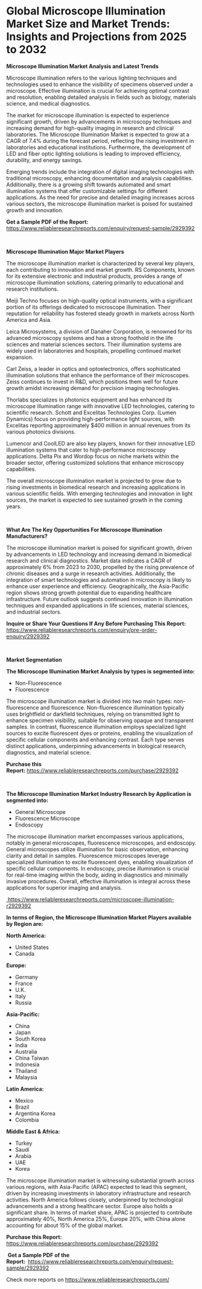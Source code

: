 <p><h1>Global Microscope Illumination Market Size and Market Trends: Insights and Projections from 2025 to 2032</h1></p><p><strong>Microscope Illumination Market Analysis and Latest Trends</strong></p>
<p><p>Microscope illumination refers to the various lighting techniques and technologies used to enhance the visibility of specimens observed under a microscope. Effective illumination is crucial for achieving optimal contrast and resolution, enabling detailed analysis in fields such as biology, materials science, and medical diagnostics. </p><p>The market for microscope illumination is expected to experience significant growth, driven by advancements in microscopy techniques and increasing demand for high-quality imaging in research and clinical laboratories. The Microscope Illumination Market is expected to grow at a CAGR of 7.4% during the forecast period, reflecting the rising investment in laboratories and educational institutions. Furthermore, the development of LED and fiber optic lighting solutions is leading to improved efficiency, durability, and energy savings.</p><p>Emerging trends include the integration of digital imaging technologies with traditional microscopy, enhancing documentation and analysis capabilities. Additionally, there is a growing shift towards automated and smart illumination systems that offer customizable settings for different applications. As the need for precise and detailed imaging increases across various sectors, the microscope illumination market is poised for sustained growth and innovation.</p></p>
<p><strong>Get a Sample PDF of the Report:&nbsp;</strong> <a href="https://www.reliableresearchreports.com/enquiry/request-sample/2929392?utm_campaign=2937&utm_medium=2&utm_source=Github&utm_content=ia&utm_term=12032025&utm_id=microscope-illumination">https://www.reliableresearchreports.com/enquiry/request-sample/2929392</a></p>
<p>&nbsp;</p>
<p><strong>Microscope Illumination Major Market Players</strong></p>
<p><p>The microscope illumination market is characterized by several key players, each contributing to innovation and market growth. RS Components, known for its extensive electronic and industrial products, provides a range of microscope illumination solutions, catering primarily to educational and research institutions.</p><p>Meiji Techno focuses on high-quality optical instruments, with a significant portion of its offerings dedicated to microscope illumination. Their reputation for reliability has fostered steady growth in markets across North America and Asia.</p><p>Leica Microsystems, a division of Danaher Corporation, is renowned for its advanced microscopy systems and has a strong foothold in the life sciences and material sciences sectors. Their illumination systems are widely used in laboratories and hospitals, propelling continued market expansion.</p><p>Carl Zeiss, a leader in optics and optoelectronics, offers sophisticated illumination solutions that enhance the performance of their microscopes. Zeiss continues to invest in R&D, which positions them well for future growth amidst increasing demand for precision imaging technologies.</p><p>Thorlabs specializes in photonics equipment and has enhanced its microscope illumination range with innovative LED technologies, catering to scientific research. Schott and Excelitas Technologies Corp. (Lumen Dynamics) focus on providing high-performance light sources, with Excelitas reporting approximately $400 million in annual revenues from its various photonics divisions.</p><p>Lumencor and CoolLED are also key players, known for their innovative LED illumination systems that cater to high-performance microscopy applications. Delta Pix and Wordop focus on niche markets within the broader sector, offering customized solutions that enhance microscopy capabilities.</p><p>The overall microscope illumination market is projected to grow due to rising investments in biomedical research and increasing applications in various scientific fields. With emerging technologies and innovation in light sources, the market is expected to see sustained growth in the coming years.</p></p>
<p>&nbsp;</p>
<p><strong>What Are The Key Opportunities For Microscope Illumination Manufacturers?</strong></p>
<p><p>The microscope illumination market is poised for significant growth, driven by advancements in LED technology and increasing demand in biomedical research and clinical diagnostics. Market data indicates a CAGR of approximately 6% from 2023 to 2030, propelled by the rising prevalence of chronic diseases and a surge in research activities. Additionally, the integration of smart technologies and automation in microscopy is likely to enhance user experience and efficiency. Geographically, the Asia-Pacific region shows strong growth potential due to expanding healthcare infrastructure. Future outlook suggests continued innovation in illumination techniques and expanded applications in life sciences, material sciences, and industrial sectors.</p></p>
<p><strong>Inquire or Share Your Questions If Any Before Purchasing This Report:</strong> <a href="https://www.reliableresearchreports.com/enquiry/pre-order-enquiry/2929392?utm_campaign=2937&utm_medium=2&utm_source=Github&utm_content=ia&utm_term=12032025&utm_id=microscope-illumination">https://www.reliableresearchreports.com/enquiry/pre-order-enquiry/2929392</a></p>
<p>&nbsp;</p>
<p><strong>Market Segmentation</strong></p>
<p><strong>The Microscope Illumination Market Analysis by types is segmented into:</strong></p>
<p><ul><li>Non-Fluorescence</li><li>Fluorescence</li></ul></p>
<p><p>The microscope illumination market is divided into two main types: non-fluorescence and fluorescence. Non-fluorescence illumination typically uses brightfield or darkfield techniques, relying on transmitted light to enhance specimen visibility, suitable for observing opaque and transparent samples. In contrast, fluorescence illumination employs specialized light sources to excite fluorescent dyes or proteins, enabling the visualization of specific cellular components and enhancing contrast. Each type serves distinct applications, underpinning advancements in biological research, diagnostics, and material science.</p></p>
<p><strong>Purchase this Report:&nbsp;</strong><a href="https://www.reliableresearchreports.com/purchase/2929392?utm_campaign=2937&utm_medium=2&utm_source=Github&utm_content=ia&utm_term=12032025&utm_id=microscope-illumination">https://www.reliableresearchreports.com/purchase/2929392</a></p>
<p>&nbsp;</p>
<p><strong>The Microscope Illumination Market Industry Research by Application is segmented into:</strong></p>
<p><ul><li>General Microscope</li><li>Fluorescence Microscope</li><li>Endoscopy</li></ul></p>
<p><p>The microscope illumination market encompasses various applications, notably in general microscopes, fluorescence microscopes, and endoscopy. General microscopes utilize illumination for basic observation, enhancing clarity and detail in samples. Fluorescence microscopes leverage specialized illumination to excite fluorescent dyes, enabling visualization of specific cellular components. In endoscopy, precise illumination is crucial for real-time imaging within the body, aiding in diagnostics and minimally invasive procedures. Overall, effective illumination is integral across these applications for superior imaging and analysis.</p></p>
<p><a href="https://www.reliableresearchreports.com/microscope-illumination-r2929392?utm_campaign=2937&utm_medium=2&utm_source=Github&utm_content=ia&utm_term=12032025&utm_id=microscope-illumination">&nbsp;https://www.reliableresearchreports.com/microscope-illumination-r2929392</a></p>
<p><strong>In terms of Region, the Microscope Illumination Market Players available by Region are:</strong></p>
<p>
    <p> <strong> North America: </strong>
        <ul>
            <li>United States</li>
            <li>Canada</li>
        </ul>
        </p> 
    <p> <strong> Europe: </strong>
        <ul>
            <li>Germany</li>
            <li>France</li>
            <li>U.K.</li>
            <li>Italy</li>
            <li>Russia</li>
        </ul>
        </p> 
    <p> <strong> Asia-Pacific: </strong>
        <ul>
            <li>China</li>
            <li>Japan</li>
            <li>South Korea</li>
            <li>India</li>
            <li>Australia</li>
            <li>China Taiwan</li>
            <li>Indonesia</li>
            <li>Thailand</li>
            <li>Malaysia</li>
        </ul>
        </p> 
    <p> <strong> Latin America: </strong>
        <ul>
            <li>Mexico</li>
            <li>Brazil</li>
            <li>Argentina Korea</li>
            <li>Colombia</li>
        </ul>
        </p> 
    <p> <strong> Middle East & Africa: </strong>
        <ul>
            <li>Turkey</li>
            <li>Saudi</li>
            <li>Arabia</li>
            <li>UAE</li>
            <li>Korea</li>
        </ul>
    </p>
    </p>
<p><p>The microscope illumination market is witnessing substantial growth across various regions, with Asia-Pacific (APAC) expected to lead this segment, driven by increasing investments in laboratory infrastructure and research activities. North America follows closely, underpinned by technological advancements and a strong healthcare sector. Europe also holds a significant share. In terms of market share, APAC is projected to contribute approximately 40%, North America 25%, Europe 20%, with China alone accounting for about 15% of the global market.</p></p>
<p><strong>Purchase this Report: </strong><a href="https://www.reliableresearchreports.com/purchase/2929392?utm_campaign=2937&utm_medium=2&utm_source=Github&utm_content=ia&utm_term=12032025&utm_id=microscope-illumination">https://www.reliableresearchreports.com/purchase/2929392</a></p>
<p>&nbsp;<strong>Get a Sample PDF of the Report:&nbsp;&nbsp;</strong><a href="https://www.reliableresearchreports.com/enquiry/request-sample/2929392?utm_campaign=2937&utm_medium=2&utm_source=Github&utm_content=ia&utm_term=12032025&utm_id=microscope-illumination">https://www.reliableresearchreports.com/enquiry/request-sample/2929392</a></p>
<p><strong></strong></p>
<p>Check more reports on <a href="https://www.reliableresearchreports.com/?utm_campaign=2937&utm_medium=2&utm_source=Github&utm_content=ia&utm_term=12032025&utm_id=microscope-illumination">https://www.reliableresearchreports.com/</a></p>